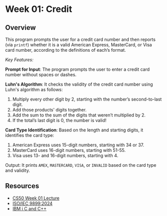 # Week 01: Credit

## Overview

This program prompts the user for a credit card number and then reports (via `printf`) whether it is a valid American Express, MasterCard, or Visa card number, according to the definitions of each’s format.

_Key Features:_

**Prompt for Input**: The program prompts the user to enter a credit card number without spaces or dashes.

**Luhn's Algorithm**: It checks the validity of the credit card number using Luhn's algorithm as follows:

1. Multiply every other digit by 2, starting with the number’s second-to-last digit.
2. Add those products' digits together.
3. Add the sum to the sum of the digits that weren’t multiplied by 2.
4. If the total’s last digit is 0, the number is valid!

**Card Type Identification**: Based on the length and starting digits, it identifies the card type:

1. American Express uses 15-digit numbers, starting with 34 or 37.
2. MasterCard uses 16-digit numbers, starting with 51-55.
3. Visa uses 13- and 16-digit numbers, starting with 4.

Output: It prints `AMEX`, `MASTERCARD`, `VISA`, or `INVALID` based on the card type and validity.

## Resources

-   [CS50 Week 01 Lecture](https://cs50.harvard.edu/x/2025/weeks/1/)
-   [ISO/IEC 9899:2024](https://www.iso.org/standard/82075.html)
-   [IBM i C and C++](https://www.ibm.com/docs/en/i/7.5?topic=languages-c-c)
